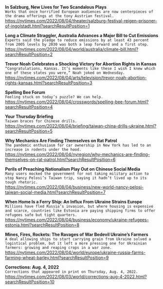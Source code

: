 **In Salzburg, New Lives for Two Scandalous Plays**\
`Works that once horrified European audiences are now centerpieces of the drama offerings at the tony Austrian festival.`\
https://nytimes.com/2022/08/04/theater/salzburg-festival-reigen-prisoner-of-ingolstadt.html?searchResultPosition=1

**Long a Climate Straggler, Australia Advances a Major Bill to Cut Emissions**\
`Experts said the pledge to reduce emissions by at least 43 percent from 2005 levels by 2030 was both a leap forward and a first step.`\
https://nytimes.com/2022/08/04/world/australia/climate-bill.html?searchResultPosition=2

**Trevor Noah Celebrates a Shocking Victory for Abortion Rights in Kansas**\
`“Congratulations, Kansas. It’s moments like these I wish I knew which one of these states you were,” Noah joked on Wednesday.`\
https://nytimes.com/2022/08/04/arts/television/trevor-noah-abortion-rights-kansas.html?searchResultPosition=3

**Spelling Bee Forum**\
`Feeling stuck on today’s puzzle? We can help.`\
https://nytimes.com/2022/08/04/crosswords/spelling-bee-forum.html?searchResultPosition=4

**Your Thursday Briefing**\
`Taiwan braces for Chinese drills.`\
https://nytimes.com/2022/08/04/briefing/taiwan-china-drills-ukraine.html?searchResultPosition=5

**Why Mechanics Are Finding Themselves on Rat Patrol**\
`The pandemic enthusiasm for car ownership in New York has led to an increase in rodents under the hood.`\
https://nytimes.com/2022/08/04/nyregion/why-mechanics-are-finding-themselves-on-rat-patrol.html?searchResultPosition=6

**Perils of Preaching Nationalism Play Out on Chinese Social Media**\
`Many users mocked the government for not taking military action to stop Nancy Pelosi’s Taiwan trip, saying it hadn’t lived up to its tough rhetoric.`\
https://nytimes.com/2022/08/04/business/new-world-nancy-pelosi-taiwan-social-media.html?searchResultPosition=7

**When Home Is a Ferry Ship: An Influx From Ukraine Strains Europe**\
`Millions have fled Russia’s invasion, but where housing is expensive and scarce, countries like Estonia are paying shipping firms to offer refugees safe but tight quarters.`\
https://nytimes.com/2022/08/04/business/economy/ukraine-refugees-estonia.html?searchResultPosition=8

**Mines, Fires, Rockets: The Ravages of War Bedevil Ukraine’s Farmers**\
`A deal allowing ships to start carrying grain from Ukraine solved a logistical problem, but it left a more pressing one for Ukrainian farmers: growing and reaping crops in a war zone.`\
https://nytimes.com/2022/08/04/world/europe/ukraine-russia-farms-farming-wheat-barley.html?searchResultPosition=9

**Corrections: Aug. 4, 2022**\
`Corrections that appeared in print on Thursday, Aug. 4, 2022.`\
https://nytimes.com/2022/08/03/world/corrections-aug-4-2022.html?searchResultPosition=10

